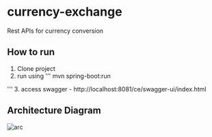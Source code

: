 # currency-exchange
Rest APIs for currency conversion 
## How to run
1. Clone project 
2. run using 
'''
mvn spring-boot:run

'''
3. access swagger - http://localhost:8081/ce/swagger-ui/index.html


## Architecture Diagram
![arc](https://user-images.githubusercontent.com/78495666/213932241-8152f98c-cea5-4d86-b3c6-29804ee3bb80.png)





